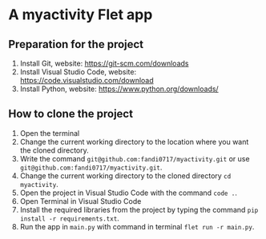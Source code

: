 # A myactivity Flet app

## Preparation for the project

1. Install Git, website: <https://git-scm.com/downloads>
2. Install Visual Studio Code, website: <https://code.visualstudio.com/download>
3. Install Python, website: <https://www.python.org/downloads/>

## How to clone the project

1. Open the terminal
2. Change the current working directory to the location where you want the cloned directory.
3. Write the command `git@github.com:fandi0717/myactivity.git` or use `git@github.com:fandi0717/myactivity.git`.
4. Change the current working directory to the cloned directory `cd myactivity`.
5. Open the project in Visual Studio Code with the command `code .`.
6. Open Terminal in Visual Studio Code
7. Install the required libraries from the project by typing the command `pip install -r requirements.txt`.
8. Run the app in `main.py` with command in terminal `flet run -r main.py`.
